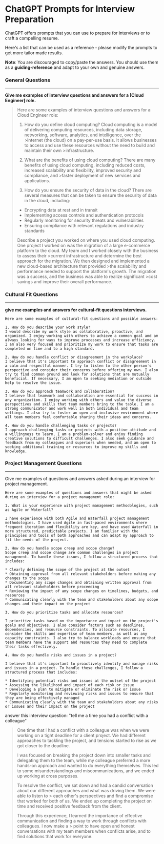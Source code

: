 # ChatGPT Prompts for Interview Preparation

ChatGPT offers prompts that you can use to prepare for interviews or to craft a compelling resume.

Here's a list that can be used as a reference - please modify the prompts to get more tailor made results.

**Note**: You are discouraged to copy/paste the answers. You should use them as a **guiding-reference** and adapt to your own and genuine answers.


### General Questions
------------
**Give me examples of interview questions and answers for a [Cloud Engineer] role.**


>Here are some examples of interview questions and answers for a Cloud Engineer role:
>
>1. How do you define cloud computing?
>Cloud computing is a model of delivering computing resources, including data storage, networking, software, analytics, and intelligence, over the >internet (the cloud) on a pay-per-use basis. It allows businesses to access and use these resources without the need to build and maintain their own >infrastructure.
>
>2. What are the benefits of using cloud computing?
>There are many benefits of using cloud computing, including reduced costs, increased scalability and flexibility, improved security and compliance, and >faster deployment of new services and applications.
>
>4. How do you ensure the security of data in the cloud?
>There are several measures that can be taken to ensure the security of data in the cloud, including:
>
>* Encrypting data at rest and in transit
>* Implementing access controls and authentication protocols
>* Regularly monitoring for security threats and vulnerabilities
>* Ensuring compliance with relevant regulations and industry standards
>
>Describe a project you worked on where you used cloud computing.
>One project I worked on was the migration of a large e-commerce platform to the cloud. My team and I worked closely with the business to assess their >current infrastructure and determine the best approach for the migration. We then designed and implemented a new cloud-based architecture that provided >the scalability and performance needed to support the platform's growth. The migration was a success, and the business was able to realize significant >cost savings and improve their overall performance.

### Cultural Fit Questions
------------
**give me examples and answers for cultural-fit questions interviews.**

```
Here are some examples of cultural-fit questions and possible answers:

1. How do you describe your work style?
I would describe my work style as collaborative, proactive, and organized. I enjoy working with others to achieve a common goal and am always looking for ways to improve processes and increase efficiency. I am also very focused and prioritize my work to ensure that tasks are completed on time and to a high standard.

2. How do you handle conflict or disagreement in the workplace?
I believe that it's important to approach conflict or disagreement in a calm and respectful manner. I try to listen to the other person's perspective and consider their concerns before offering my own. I also try to find common ground and look for solutions that are mutually beneficial. If necessary, I am open to seeking mediation or outside help to resolve the issue.

3. How do you approach teamwork and collaboration?
I believe that teamwork and collaboration are essential for success in any organization. I enjoy working with others and value the diverse perspectives and skills that team members bring to the table. I am a strong communicator and work well in both individual and team settings. I also try to foster an open and inclusive environment where all team members feel comfortable sharing their ideas and concerns.

4. How do you handle challenging tasks or projects?
I approach challenging tasks or projects with a positive attitude and a willingness to learn. I am a problem-solver and enjoy finding creative solutions to difficult challenges. I also seek guidance and feedback from my colleagues and superiors when needed, and am open to seeking additional training or resources to improve my skills and knowledge.
```
### Project Management Questions
------------
Give me examples of questions and answers asked during an interview for project management.

```
Here are some examples of questions and answers that might be asked during an interview for a project management role:

1. What is your experience with project management methodologies, such as Agile or Waterfall?

I have experience with both Agile and Waterfall project management methodologies. I have used Agile in fast-paced environments where frequent iteration and flexibility are key, and have used Waterfall in more structured, predictable projects. I am familiar with the principles and tools of both approaches and can adapt my approach to fit the needs of the project.

2. How do you handle scope creep and scope change?
Scope creep and scope change are common challenges in project management. To handle these issues, I follow a structured process that includes:

* Clearly defining the scope of the project at the outset
* Obtaining approval from all relevant stakeholders before making any changes to the scope
* Documenting any scope changes and obtaining written approval from all relevant stakeholders before proceeding
* Reviewing the impact of any scope changes on timelines, budgets, and resources
* Communicating clearly with the team and stakeholders about any scope changes and their impact on the project

3. How do you prioritize tasks and allocate resources?

I prioritize tasks based on the importance and impact on the project's goals and objectives. I also consider factors such as deadlines, dependencies, and resource constraints. To allocate resources, I consider the skills and expertise of team members, as well as any capacity constraints. I also try to balance workloads and ensure that team members have the support and resources they need to complete their tasks effectively.

4. How do you handle risks and issues in a project?

I believe that it's important to proactively identify and manage risks and issues in a project. To handle these challenges, I follow a structured process that includes:

* Identifying potential risks and issues at the outset of the project
* Assessing the likelihood and impact of each risk or issue
* Developing a plan to mitigate or eliminate the risk or issue
* Regularly monitoring and reviewing risks and issues to ensure that they are being effectively managed
* Communicating clearly with the team and stakeholders about any risks or issues and their impact on the project
```



answer this interview question: "tell me a time you had a conflict with a colleague"

> One time that I had a conflict with a colleague was when we were working on a tight deadline for a client project. We had different approaches to tackling the project, and tensions started to rise as we got closer to the deadline.
>
> I was focused on breaking the project down into smaller tasks and delegating them to the team, while my colleague preferred a more hands-on approach and wanted to do everything themselves. This led to some misunderstandings and miscommunications, and we ended up working at cross purposes.
>
> To resolve the conflict, we sat down and had a candid conversation about our different approaches and what was driving them. We were able to listen to > each other's perspectives and find a compromise that worked for both of us. We ended up completing the project on time and received positive feedback from the client.
>
> Through this experience, I learned the importance of effective communication and finding a way to work through conflicts with colleagues. I now make a > point to have open and honest conversations with my team members when conflicts arise, and to find solutions that work for everyone.

